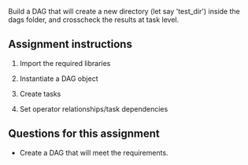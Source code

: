 Build a DAG that will create a new directory (let say 'test_dir') inside the dags folder, and crosscheck the results at task level.


## Assignment instructions

1) Import the required libraries

2) Instantiate a DAG object

3) Create tasks

4) Set operator relationships/task dependencies

## Questions for this assignment
- Create a DAG that will meet the requirements.
